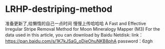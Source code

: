# LRHP-destriping-method


准备更新了,给懒惰的自己一点时间 慢慢上传哈哈哈
A Fast and Effective Irregular Stripe Removal Method for Moon Mineralogy Mapper (M3)
For the data used in this article, you can download by Baidu Netdisk:
link：https://pan.baidu.com/s/1K7kJSaG_oDjeOhuNKB8phA 
password：6zgh
